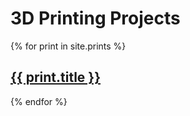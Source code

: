 <h1>3D Printing Projects</h1>

{% for print in site.prints %}
  <h2>
    <a href="{{ print.url }}">
      {{ print.title }}
    </a>
  </h2>
{% endfor %}
